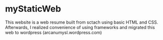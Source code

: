 # myStaticWeb
This website is a web resume built from sctach using basic HTML and CSS. Afterwards, I realized convenience of using frameworks and migrated this web to wordpress (arcanumysl.wordpress.com)
